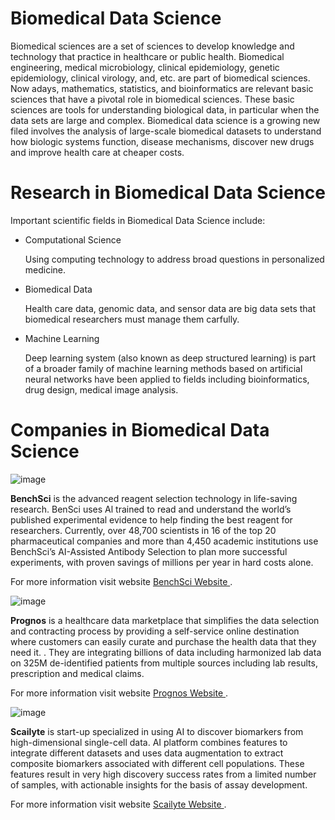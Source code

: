 # Biomedical Data Science
Biomedical sciences are a set of sciences to develop knowledge and technology that practice in healthcare or public health.  Biomedical engineering, medical microbiology, clinical epidemiology, genetic epidemiology, clinical virology, and, etc. are part of biomedical sciences.  Now adays, mathematics, statistics, and bioinformatics are relevant basic sciences that have a pivotal role in biomedical sciences. These basic sciences are tools for understanding biological data, in particular when the data sets are large and complex. 
Biomedical data science is a growing new filed involves the analysis of large-scale biomedical datasets to understand how biologic systems function, disease mechanisms, discover new drugs and improve health care at cheaper costs. 
# Research in Biomedical Data Science
Important scientific fields in Biomedical Data Science include:
- Computational Science

  Using computing technology to address broad questions in personalized medicine.

- Biomedical Data


  Health care data, genomic data, and sensor data are big data sets that biomedical researchers must manage them carfully. 
  
- Machine Learning 

  Deep learning system (also known as deep structured learning) is part of a broader family of machine learning methods based on artificial neural networks have been applied to fields including bioinformatics, drug design, medical image analysis. 

# Companies in Biomedical Data Science

![image](https://user-images.githubusercontent.com/101681195/175839500-ab75cd3b-11f4-4b27-8b6d-036a0b60759a.png)

**BenchSci** is the advanced reagent selection technology in life-saving research. BenSci uses Al trained to read and understand the world’s published experimental evidence to help finding the best reagent for researchers. Currently, over 48,700 scientists in 16 of the top 20 pharmaceutical companies and more than 4,450 academic institutions use BenchSci’s AI-Assisted Antibody Selection to plan more successful experiments, with proven savings of millions per year in hard costs alone. 

For more information visit  website [BenchSci Website ](https://www.benchsci.com/).



![image](https://user-images.githubusercontent.com/101681195/175840823-139c978c-b262-4b05-a38d-a859245d3075.png)

**Prognos** is a healthcare data marketplace that simplifies the data selection and contracting process by providing a self-service online destination where customers can easily curate and purchase the health data that they need it. . They are integrating billions of data including harmonized lab data on 325M de-identified patients from multiple sources including lab results, prescription and medical claims. 

For more information visit  website [Prognos Website ](https://prognoshealth.com/).

![image](https://user-images.githubusercontent.com/101681195/176063626-33810c67-02d3-4e01-8e95-d863511d56bb.png)

**Scailyte** is start-up specialized in using AI to discover biomarkers from high-dimensional single-cell data. AI platform combines features to integrate different datasets and uses data augmentation to extract composite biomarkers associated with different cell populations. These features result in very high discovery success rates from a limited number of samples, with actionable insights for the basis of assay development.

For more information visit  website [Scailyte Website ](https://scailyte.com/).

